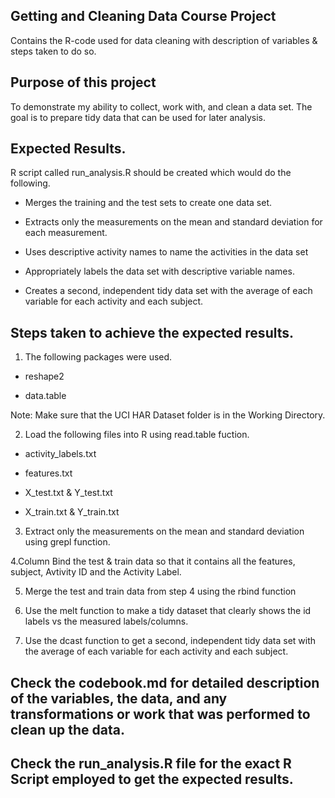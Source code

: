 ## Getting and Cleaning Data Course Project


Contains the R-code used for data cleaning with description of variables &amp; steps taken to do so. 

## Purpose of this project 

To demonstrate my ability to collect, work with, and clean a data set. The goal is to prepare tidy data that can be used for later analysis.

##  Expected Results.

 R script called run_analysis.R should be created which would do the following. 

* Merges the training and the test sets to create one data set.
    
* Extracts only the measurements on the mean and standard deviation for each measurement. 
    
* Uses descriptive activity names to name the activities in the data set
    
* Appropriately labels the data set with descriptive variable names. 
    
* Creates a second, independent tidy data set with the average of each variable for each activity and each subject.

## Steps taken to achieve the expected results.

1. The following packages were used.

* reshape2

* data.table

Note: Make sure that the UCI HAR Dataset folder is in the Working Directory.

2. Load the following files into R using read.table fuction.

* activity_labels.txt

* features.txt

* X_test.txt & Y_test.txt

* X_train.txt & Y_train.txt

3. Extract only the measurements on the mean and standard deviation using grepl function.

4.Column Bind the test & train data so that it contains all the features, subject, Avtivity ID and the Activity Label.

5. Merge the test and train data from step 4 using the rbind function

6. Use the melt function to make a tidy dataset that clearly shows the id labels vs the measured labels/columns.

7. Use the dcast function to get a second, independent tidy data set with the average of each variable for each activity and each subject.

## Check the codebook.md for detailed description of the variables, the data, and any transformations or work that was performed to clean up the data.

## Check the run_analysis.R file for the exact R Script employed to get the expected results.



